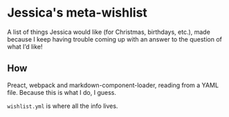 # Jessica's meta-wishlist

A list of things Jessica would like (for Christmas, birthdays, etc.), made because I keep having trouble coming up with an answer to the question of what I’d like!

## How

Preact, webpack and markdown-component-loader, reading from a YAML file. Because this is what I do, I guess.

`wishlist.yml` is where all the info lives.

